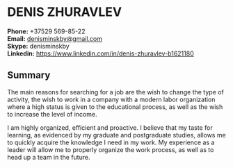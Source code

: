 # DENIS ZHURAVLEV  
**Phone:** +37529 569-85-22  
**Email:** <denisminskby@gmail.com>  
**Skype:** denisminskby  
**Linkedin:** <https://www.linkedin.com/in/denis-zhuravlev-b1621180>  
## Summary  
The main reasons for searching for a job are the wish to change the type of activity, the wish to work in a company with a modern labor organization where a high status is given to the educational process, as well as the wish to increase the level of income.  

I am highly organized, efficient and proactive. I believe that my taste for learning, as evidenced by my graduate and postgraduate studies, allows me to quickly acquire the knowledge I need in my work. My experience as a leader will allow me to properly organize the work process, as well as to head up a team in the future.
